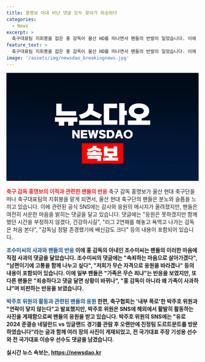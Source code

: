 ```yaml
---
title: 홍명보 아내 비난 댓글 모두 찾아가 죄송하다
categories:
  - News
excerpt: >
  축구대표팀 지휘봉을 잡은 홍 감독이 울산 HD를 떠나면서 팬들의 반발이 일었습니다. 이에 홍 감독의 아내가 SNS를 통해 팬들에게 사죄의 뜻을 표했고, 울산 HD 역시 홍 감독에 대한 감사의 메시지를 전했습니다. 이에도 팬들은 서운한 감정을 토로하며 반응했으나, 홍 감독의 아내가 사과의 뜻을 밝히자 몇몇 팬들은 비판하는 목소리도 나왔습니다. 한편, 박주호 위원은 SNS를 통해 해외 여행 사진을 공개하며 활발한 활동을 보였고, 기성용 선수와 이승우 선수로부터 응원을 받았습니다. (150자)
feature_text: >
  축구대표팀 지휘봉을 잡은 홍 감독이 울산 HD를 떠나면서 팬들의 반발이 일었습니다. 이에 홍 감독의 아내가 SNS를 통해 팬들에게 사죄의 뜻을 표했고, 울산 HD 역시 홍 감독에 대한 감사의 메시지를 전했습니다. 이에도 팬들은 서운한 감정을 토로하며 반응했으나, 홍 감독의 아내가 사과의 뜻을 밝히자 몇몇 팬들은 비판하는 목소리도 나왔습니다. 한편, 박주호 위원은 SNS를 통해 해외 여행 사진을 공개하며 활발한 활동을 보였고, 기성용 선수와 이승우 선수로부터 응원을 받았습니다. (150자)
image: '/assets/img/newsdao_breakingnews.jpg'
---
```


<p><img src="/assets/img/newsdao_breakingnews.jpg" alt="implanttips 속보" /></p>

<p><b><span style="color: #ee2323;">축구 감독 홍명보의 이적과 관련한 팬들의 반응</span></b>
축구 감독 홍명보가 울산 현대 축구단을 떠나 축구대표팀의 지휘봉을 맡게 되면서, 울산 현대 축구단의 팬들은 분노와 슬픔을 느끼고 있습니다. 이에 관련된 공식 SNS에는 감사와 응원의 메시지가 올려졌지만, 팬들은 여전히 서운한 마음을 밝히는 댓글을 달고 있습니다. 댓글에는 "응원은 못하겠지만 함께 했던 시간을 부정하지 않겠다, 건강하시길", "리그 2연패를 해놓고 욕먹고 나가는 감독은 처음 본다", "감독님 정말 존경했기에 배신감도 크다" 등의 내용이 포함되어 있습니다.</p>

<p data-ke-size="size16"></p>

<p><b><span style="color: #1a5490;">조수미씨의 사과와 팬들의 반응</span><b>
이에 홍 감독의 아내인 조수미씨는 팬들의 이러한 마음에 직접 사과의 댓글을 달았습니다. 조수미씨의 댓글에는 "속죄하는 마음으로 살아가겠다", "남편이기에 고통을 함께 나누고 싶다", "저희가 무슨 자격으로 응원을 바라겠나" 등의 내용이 포함되어 있습니다. 이에 일부 팬들은 "가족은 무슨 죄냐"는 반응을 보였지만, 또 다른 팬들은 "죄송하다고 댓글 달면 상황이 바뀌나", "홍 감독이 아니라 왜 가족이 사과하냐"며 비판하는 반응을 보였습니다.</p>

<p data-ke-size="size16"></p>

<p><b><span style="color: #1a5490;">박주호 위원의 활동과 관련된 팬들의 응원</span><b>
한편, 축구협회는 '내부 폭로'한 박주호 위원과 "연락이 닿지 않는다"고 발표했지만, 박주호 위원은 SNS에 해외에서 활발히 활동하는 사진을 게재함으로써 팬들의 응원을 받고 있습니다. 박주호 위원의 SNS에는 "유로 2024 준결승 네덜란드 vs 잉글랜드 경기를 관람 후 오랜만에 친정팀 도르트문트를 방문하였습니다"라는 글과 함께 여러 장의 사진이 게재되었고, 전 국가대표 주장 기성용 선수와 전 국가대표 이승우 선수도 댓글을 남겼습니다.</p>

<p data-ke-size="size16"></p>
실시간 뉴스 속보는, <a href="https://newsdao.kr" rel="dofollow">https://newsdao.kr</a>



